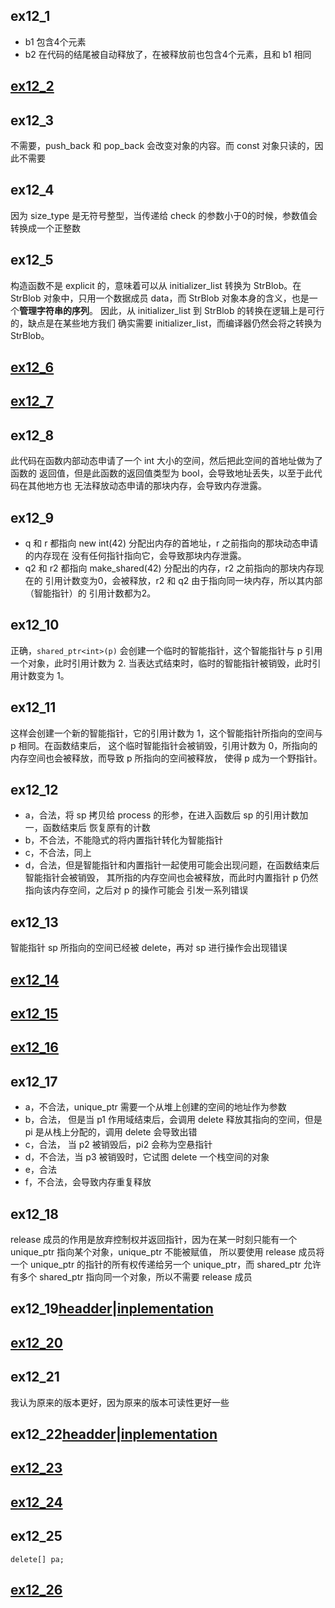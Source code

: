 ## ex12_1
- b1 包含4个元素
- b2 在代码的结尾被自动释放了，在被释放前也包含4个元素，且和 b1 相同

## [ex12_2](ex12_2.cpp)

## ex12_3
不需要，push_back 和 pop_back 会改变对象的内容。而 const 对象只读的，因此不需要

## ex12_4
因为 size_type 是无符号整型，当传递给 check 的参数小于0的时候，参数值会转换成一个正整数

## ex12_5
构造函数不是 explicit 的，意味着可以从 initializer_list 转换为 StrBlob。在 StrBlob
对象中，只用一个数据成员 data，而 StrBlob 对象本身的含义，也是一个**管理字符串的序列**。
因此，从 initializer_list 到 StrBlob 的转换在逻辑上是可行的，缺点是在某些地方我们
确实需要 initializer_list，而编译器仍然会将之转换为 StrBlob。

## [ex12_6](ex12_6.cpp)

## [ex12_7](ex12_7.cpp)

## ex12_8
此代码在函数内部动态申请了一个 int 大小的空间，然后把此空间的首地址做为了函数的
返回值，但是此函数的返回值类型为 bool，会导致地址丢失，以至于此代码在其他地方也
无法释放动态申请的那块内存，会导致内存泄露。

## ex12_9
- q 和 r 都指向 new int(42) 分配出内存的首地址，r 之前指向的那块动态申请的内存现在
  没有任何指针指向它，会导致那块内存泄露。
- q2 和 r2 都指向 make_shared<int>(42) 分配出的内存，r2 之前指向的那块内存现在的
  引用计数变为0，会被释放，r2 和 q2 由于指向同一块内存，所以其内部（智能指针）的
  引用计数都为2。

## ex12_10
正确，`shared_ptr<int>(p)` 会创建一个临时的智能指针，这个智能指针与 p 引用一个对象，此时引用计数为 2.
当表达式结束时，临时的智能指针被销毁，此时引用计数变为 1。

## ex12_11
这样会创建一个新的智能指针，它的引用计数为 1，这个智能指针所指向的空间与 p 相同。在函数结束后，
这个临时智能指针会被销毁，引用计数为 0，所指向的内存空间也会被释放，而导致 p 所指向的空间被释放，
使得 p 成为一个野指针。

## ex12_12
- a，合法，将 sp 拷贝给 process 的形参，在进入函数后 sp 的引用计数加一，函数结束后
恢复原有的计数
- b，不合法，不能隐式的将内置指针转化为智能指针
- c，不合法，同上
- d，合法，但是智能指针和内置指针一起使用可能会出现问题，在函数结束后智能指针会被销毁，
  其所指的内存空间也会被释放，而此时内置指针 p 仍然指向该内存空间，之后对 p 的操作可能会
  引发一系列错误

## ex12_13
智能指针 sp 所指向的空间已经被 delete，再对 sp 进行操作会出现错误

## [ex12_14](ex12_14.cpp)

## [ex12_15](ex12_15.cpp)

## [ex12_16](ex12_16.cpp)

## ex12_17
- a，不合法，unique_ptr 需要一个从堆上创建的空间的地址作为参数
- b，合法，  但是当 p1 作用域结束后，会调用 delete 释放其指向的空间，但是 pi 是从栈上分配的，调用 delete 会导致出错
- c，合法，  当 p2 被销毁后，pi2 会称为空悬指针
- d，不合法，当 p3 被销毁时，它试图 delete 一个栈空间的对象
- e，合法
- f，不合法，会导致内存重复释放

## ex12_18
release 成员的作用是放弃控制权并返回指针，因为在某一时刻只能有一个 unique_ptr 指向某个对象，unique_ptr 不能被赋值，
所以要使用 release 成员将一个 unique_ptr 的指针的所有权传递给另一个 unique_ptr，而 shared_ptr 允许有多个 shared_ptr
指向同一个对象，所以不需要 release 成员

## ex12_19[headder](ex12_19.hpp)|[inplementation](ex12_19.cpp)

## [ex12_20](ex12_20.cpp)

## ex12_21
我认为原来的版本更好，因为原来的版本可读性更好一些

## ex12_22[headder](ex12_22.hpp)|[inplementation](ex12_22.cpp)

## [ex12_23](ex12_23.cpp)

## [ex12_24](ex12_24.cpp)

## ex12_25
`delete[] pa;`

## [ex12_26](ex12_26.cpp)

